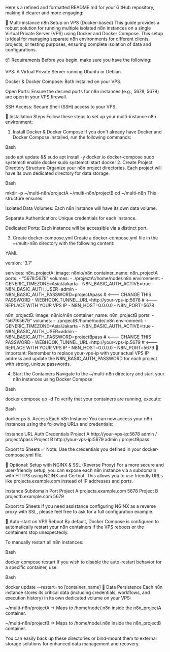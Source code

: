 Here's a refined and formatted README.md for your GitHub repository, making it clearer and more engaging:

🔁 Multi-instance n8n Setup on VPS (Docker-based)
This guide provides a robust solution for running multiple isolated n8n instances on a single Virtual Private Server (VPS) using Docker and Docker Compose. This setup is ideal for managing separate n8n environments for different clients, projects, or testing purposes, ensuring complete isolation of data and configurations.

📦 Requirements
Before you begin, make sure you have the following:

VPS: A Virtual Private Server running Ubuntu or Debian.

Docker & Docker Compose: Both installed on your VPS.

Open Ports: Ensure the desired ports for n8n instances (e.g., 5678, 5679) are open in your VPS firewall.

SSH Access: Secure Shell (SSH) access to your VPS.

🚀 Installation Steps
Follow these steps to set up your multi-instance n8n environment:

1. Install Docker & Docker Compose
If you don't already have Docker and Docker Compose installed, run the following commands:

Bash

sudo apt update && sudo apt install -y docker.io docker-compose
sudo systemctl enable docker
sudo systemctl start docker
2. Create Project Directory Structure
Organize your n8n project directories. Each project will have its own dedicated directory for data storage.

Bash

mkdir -p ~/multi-n8n/projectA ~/multi-n8n/projectB
cd ~/multi-n8n
This structure ensures:

Isolated Data Volumes: Each n8n instance will have its own data volume.

Separate Authentication: Unique credentials for each instance.

Dedicated Ports: Each instance will be accessible via a distinct port.

3. Create docker-compose.yml
Create a docker-compose.yml file in the ~/multi-n8n directory with the following content:

YAML

version: '3.7'

services:
  n8n_projectA:
    image: n8nio/n8n
    container_name: n8n_projectA
    ports:
      - "5678:5678"
    volumes:
      - ./projectA:/home/node/.n8n
    environment:
      - GENERIC_TIMEZONE=Asia/Jakarta
      - N8N_BASIC_AUTH_ACTIVE=true
      - N8N_BASIC_AUTH_USER=admin
      - N8N_BASIC_AUTH_PASSWORD=projectApass # <--- CHANGE THIS PASSWORD
      - WEBHOOK_TUNNEL_URL=http://your-vps-ip:5678 # <--- REPLACE WITH YOUR VPS IP
      - N8N_HOST=0.0.0.0
      - N8N_PORT=5678

  n8n_projectB:
    image: n8nio/n8n
    container_name: n8n_projectB
    ports:
      - "5679:5679"
    volumes:
      - ./projectB:/home/node/.n8n
    environment:
      - GENERIC_TIMEZONE=Asia/Jakarta
      - N8N_BASIC_AUTH_ACTIVE=true
      - N8N_BASIC_AUTH_USER=admin
      - N8N_BASIC_AUTH_PASSWORD=projectBpass # <--- CHANGE THIS PASSWORD
      - WEBHOOK_TUNNEL_URL=http://your-vps-ip:5679 # <--- REPLACE WITH YOUR VPS IP
      - N8N_HOST=0.0.0.0
      - N8N_PORT=5679
🔧 Important: Remember to replace your-vps-ip with your actual VPS IP address and update the N8N_BASIC_AUTH_PASSWORD for each project with strong, unique passwords.

4. Start the Containers
Navigate to the ~/multi-n8n directory and start your n8n instances using Docker Compose:

Bash

docker compose up -d
To verify that your containers are running, execute:

Bash

docker ps
5. Access Each n8n Instance
You can now access your n8n instances using the following URLs and credentials:

Instance	URL	Auth Credentials
Project A	http://your-vps-ip:5678	admin / projectApass
Project B	http://your-vps-ip:5679	admin / projectBpass

Export to Sheets
✅ Note: Use the credentials you defined in your docker-compose.yml file.

🔐 Optional: Setup with NGINX & SSL (Reverse Proxy)
For a more secure and user-friendly setup, you can expose each n8n instance via a subdomain with HTTPS using NGINX and Certbot. This allows you to use friendly URLs like projecta.example.com instead of IP addresses and ports.

Instance	Subdomain	Port
Project A	projecta.example.com	5678
Project B	projectb.example.com	5679

Export to Sheets
If you need assistance configuring NGINX as a reverse proxy with SSL, please feel free to ask for a full configuration example.

🔁 Auto-start on VPS Reboot
By default, Docker Compose is configured to automatically restart your n8n containers if the VPS reboots or the containers stop unexpectedly.

To manually restart all n8n instances:

Bash

docker compose restart
If you wish to disable the auto-restart behavior for a specific container, use:

Bash

docker update --restart=no [container_name]
📂 Data Persistence
Each n8n instance stores its critical data (including credentials, workflows, and execution history) in its own dedicated volume on your VPS:

~/multi-n8n/projectA → Maps to /home/node/.n8n inside the n8n_projectA container.

~/multi-n8n/projectB → Maps to /home/node/.n8n inside the n8n_projectB container.

You can easily back up these directories or bind-mount them to external storage solutions for enhanced data management and recovery.
